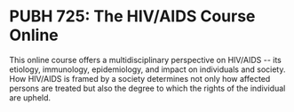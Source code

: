 # PUBH 725: The HIV/AIDS Course Online

This online course offers a multidisciplinary perspective on HIV/AIDS -- its etiology, immunology, epidemiology, and impact on individuals and society. How HIV/AIDS is framed by a society determines not only how affected persons are treated but also the degree to which the rights of the individual are upheld.
